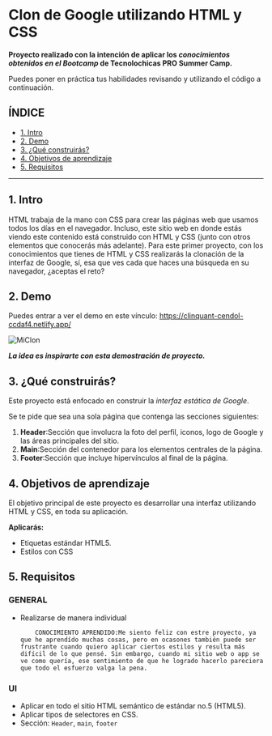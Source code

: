 # Clon de Google utilizando HTML y CSS
**Proyecto realizado con la intención de aplicar los _conocimientos obtenidos en el Bootcamp_ de Tecnolochicas PRO Summer Camp.**

Puedes poner en práctica tus habilidades revisando y utilizando el código a continuación.

## ÍNDICE
* [1. Intro](https://github.com/AzVill/clon-d-google/edit/main/README.md#1-intro)
* [2. Demo](https://github.com/AzVill/clon-d-google/edit/main/README.md#2-demo)
* [3. ¿Qué construirás?](https://github.com/AzVill/clon-d-google/edit/main/README.md#3-qu%C3%A9-construir%C3%A1s)
* [4. Objetivos de aprendizaje](https://github.com/AzVill/clon-d-google/edit/main/README.md#4-objetivos-de-aprendizaje)
* [5. Requisitos](https://github.com/AzVill/clon-d-google/edit/main/README.md#5-requisitos)
****
## 1. Intro
HTML trabaja de la mano con CSS para crear las páginas web que usamos todos los días en el navegador. Incluso, este sitio web en donde estás viendo este contenido está construido con HTML y CSS (junto con otros elementos que conocerás más adelante). Para este primer proyecto, con los conocimientos que tienes de HTML y CSS realizarás la clonación de la interfaz de Google, sí, esa que ves cada que haces una búsqueda en su navegador, ¿aceptas el reto?

## 2. Demo
Puedes entrar a ver el demo en este vínculo: https://clinquant-cendol-ccdaf4.netlify.app/
<p></p>
<img src="Clon/clon-de-google.png" alt="MiClon">

***La idea es inspirarte con esta demostración de proyecto.***

## 3. ¿Qué construirás?
Este proyecto está enfocado en construir la _interfaz estática de Google_.

Se te pide que sea una sola página que contenga las secciones siguientes:

 1. **Header**:Sección que involucra la foto del perfil, iconos, logo de Google y las áreas principales del sitio.
 2. **Main**:Sección del contenedor para los elementos centrales de la página.
 3.  **Footer**:Sección que incluye hipervínculos al final de la página.

## 4. Objetivos de aprendizaje
El objetivo principal de este proyecto es desarrollar una interfaz utilizando HTML y CSS, en toda su aplicación.

**Aplicarás:**
- Etiquetas estándar HTML5.
- Estilos con CSS
  
## 5. Requisitos
 ### GENERAL
- Realizarse de manera individual

          CONOCIMIENTO APRENDIDO:Me siento feliz con estre proyecto, ya que he aprendído muchas cosas, pero en ocasones también puede ser frustrante cuando quiero aplicar ciertos estilos y resulta más difícil de lo que pensé. Sin embargo, cuando mi sitio web o app se ve como quería, ese sentimiento de que he logrado hacerlo pareciera que todo el esfuerzo valga la pena.

 ### UI
 - Aplicar en todo el sitio HTML semántico de estándar no.5 (HTML5).
 - Aplicar tipos de selectores en CSS.
 - Sección: `Header`, `main`, `footer`
